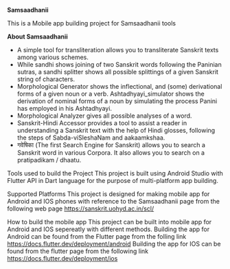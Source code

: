 **Samsaadhanii**

This is a Mobile app building project for Samsaadhanii tools

**About Samsaadhanii**

- A simple tool for transliteration allows you to transliterate Sanskrit texts among various schemes.
- While sandhi shows joining of two Sanskrit words following the Paninian sutras, a sandhi splitter shows all possible splittings of a given Sanskrit string of characters.
- Morphological Generator shows the inflectional, and (some) derivational forms of a given noun or a verb. Ashtadhyayi_simulator shows the derivation of nominal forms of a noun by simulating the process Panini has employed in his Ashtadhyayi.
- Morphological Analyzer gives all possible analyses of a word.
- Sanskrit-Hindi Accessor provides a tool to assist a reader in understanding a Sanskrit text with the help of Hindi glosses, following the steps of Sabda-viSleshaNam and aakaamkshaa.
- गवेषिका (The first Search Engine for Sanskrit) allows you to search a Sanskrit word in various Corpora. It also allows you to search on a pratipadikam / dhaatu.

Tools used to build the Project
This project is built using Android Studio with Flutter API in Dart language for the purpose of multi-platform app building.

Supported Platforms
This project is designed for making mobile app for Android and IOS phones with reference to the Samsaadhanii page from the following web page https://sanskrit.uohyd.ac.in/scl/

How to build the mobile app
This project can be built into mobile app for Android and IOS sepereatly with different methods.
Building the app for Android can be found from the Flutter page from the folling link https://docs.flutter.dev/deployment/android
Building the app for IOS can be found from the flutter page from the following link https://docs.flutter.dev/deployment/ios
